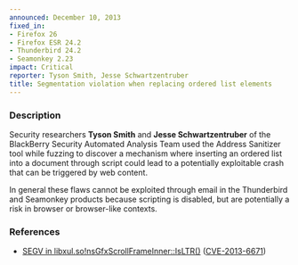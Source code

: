 ```yaml
---
announced: December 10, 2013
fixed_in:
- Firefox 26
- Firefox ESR 24.2
- Thunderbird 24.2
- Seamonkey 2.23
impact: Critical
reporter: Tyson Smith, Jesse Schwartzentruber
title: Segmentation violation when replacing ordered list elements
---
```


<h3>Description</h3>

<p>Security researchers <strong>Tyson Smith</strong> and <strong>Jesse
Schwartzentruber</strong> of the BlackBerry Security Automated Analysis Team
used the Address Sanitizer tool while fuzzing to discover a mechanism where
inserting an ordered list into a document through script could lead to a
potentially exploitable crash that can be triggered by web content. 
</p>

<p class="note">In general these flaws cannot be exploited through email in the
Thunderbird and Seamonkey products because scripting is disabled, but are
potentially a risk in browser or browser-like contexts.</p>

<h3>References</h3>

<ul>
  <li><a href="https://bugzilla.mozilla.org/show_bug.cgi?id=930281">
       SEGV in libxul.so!nsGfxScrollFrameInner::IsLTR()</a> (<a href="http://cve.mitre.org/cgi-bin/cvename.cgi?name=CVE-2013-6671" class="ex-ref">CVE-2013-6671</a>)</li>
</ul>



